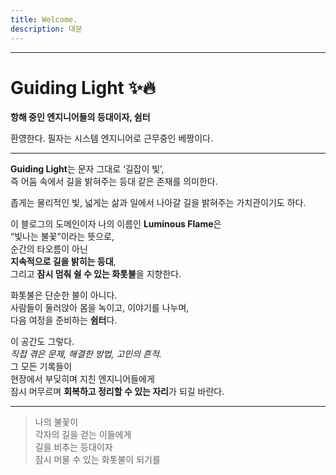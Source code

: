 ```yaml
---
title: Welcome.
description: 대문
---
```



---

# Guiding Light ✨🔥
**항해 중인 엔지니어들의 등대이자, 쉼터**

환영한다. 
필자는 시스템 엔지니어로 근무중인 베짱이다.

---

**Guiding Light**는 문자 그대로 ‘길잡이 빛’,  
즉 어둠 속에서 길을 밝혀주는 등대 같은 존재를 의미한다.

좁게는 물리적인 빛,
넓게는 삶과 일에서 나아갈 길을 밝혀주는 가치관이기도 하다.

이 블로그의 도메인이자 나의 이름인 **Luminous Flame**은  
“빛나는 불꽃”이라는 뜻으로,  
순간의 타오름이 아닌  
**지속적으로 길을 밝히는 등대**,  
그리고 **잠시 멈춰 쉴 수 있는 화톳불**을 지향한다.

화톳불은 단순한 불이 아니다.  
사람들이 둘러앉아 몸을 녹이고,
이야기를 나누며,  
다음 여정을 준비하는 **쉼터**다.

이 공간도 그렇다.  
*직접 겪은 문제, 해결한 방법, 고민의 흔적.*  
그 모든 기록들이  
현장에서 부딪히며 지친 엔지니어들에게  
잠시 머무르며 **회복하고 정리할 수 있는 자리**가 되길 바란다.

---

> 나의 불꽃이  
> 각자의 길을 걷는 이들에게  
> 길을 비추는 등대이자  
> 잠시 머물 수 있는 화톳불이 되기를
